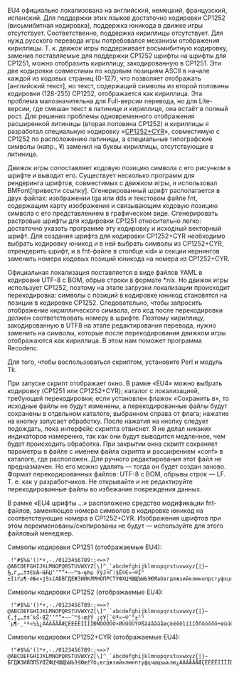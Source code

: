 EU4 официально локализована на английский, немецкий, французский, испанский. Для поддержки этих языков достаточно кодировки CP1252 (висьмибитная кодировка), поддержка юникода в движке игры отсутствует. Соответственно, поддержка кириллицы отсутствует. Для нужд русского перевода игры потребовался механизм отображения кириллицы. Т. к. движок игры поддерживает восьмибитную кодировку, заменив поставляемые для поддержки CP1252 шрифты на шрифты для CP1251, можно отобразить кириллицу, закодированную в CP1251. Эти две кодировки совместимы по кодовым позициям ASCII в начале каждой из кодовых страниц (0-127), что позволяет отображать [английский текст], но текст, содержащий символы из второй половины кодировки (128-255) CP1252, отображается как кириллица. Эта проблема малозначительна для Full-версии перевода, но для Lite-версии, где смешан текст в латинице и кириллице, она встаёт в полный рост. Для решения проблемы одновременного отображения расширенной литиницы (вторая половина CP1252) и кириллицы я разработал специальную кодировку «[CP1252+CYR](https://www.dropbox.com/s/623bg2itgfscci9/%D0%BA%D0%B0%D1%80%D1%82%D0%B0_%D0%BA%D0%BE%D0%B4%D0%B8%D1%80%D0%BE%D0%B2%D0%BA%D0%B8.ods?dl=1)», совместимую с CP1252 по расположению латиницы, а специальные типографские символы (напр., ¥) заменил на буквы кириллицы, отсутствующие в литинице.

Движок игры сопоставляет кодовую позицию символа с его рисунком в шрифте и выводит его. Существует несколько программ для рендеринга шрифтов, совместимых с движком игры, я использовал BMFont[привести ссылку]. Сгенерированный шрифт располагается в двух файлах: изображении tga или dds и текстовом файле fnt, содержащим карту изображения и связывающим кодовую позицию символа с его представлением в графическом виде. Сгенерировать растровые шрифты для кодировки CP1251 относительно легко: достаточно указать программе эту кодировку и исходный векторный шрифт. Для создания шрифта для кодировки CP1252+CYR необходимо выбрать кодировку юникод и в ней выбрать символы из CP1252+CYR, отрендерить шрифт, и в fnt-файле в столбце «id» и секции кернингов заменить номера кодовых позиций юникода на номера из CP1252+CYR.

Официальная локализация поставляется в виде файлов YAML в кодировке UTF-8 с BOM, обрыв строки в формате *nix. Но движок игры использует CP1252, поэтому на этапе загрузки локализации происходит перекодировка: символы с позиций в кодировке юникод становятся на позиции в кодировке CP1252. Следовательно, чтобы запросить отображение кириллического символа, его код после перекодировки должен соответствовать номеру в шрифте. Поэтому кириллицу, закодированную в UTF8 на этапе редактирования перевода, нужно заменить на символы, которые после перекодирования движком игры отображаются как кириллица. В этом нам поможет программа Recodenc.

Для того, чтобы воспользоваться скриптом, установите Perl и модуль Tk.

При запуске скрипт отображает окно. В рамке «EU4» можно выбрать кодировку (CP1251 или CP1252+CYR); каталог с локализацией, требующей перекодировки; если установлен флажок «Сохранить в», то исходные файлы не будут изменены, а перекодированные файлы будут сохранены в отдельном каталоге, выбранном справа от флага; нажатие на кнопку запусает обработку. После нажатия на кнопку следует подождать, пока интерфейс скрипта отвиснет. Я не делал никаких индикаторов намеренно, так как они будут выводится медленнее, чем будет происходить обработка. При закрытии окна скрипт сохраняет параметры в файле с именем файла скрипта и расширением «conf» в каталоге, где расположен. Для ручного редактирования этот файл не предназмачен. Но его можно удалять — тогда он будет создан заново. Формат перекодированных файлов: UTF-8 с BOM, обрывы строк — LF. Т. е. как у разработчиков. Не открывайте и не редактируйте перекодированные файлы во избежание повреждения данных.

В рамке «EU4 шрифты ...» расположено средство модификации fnt-файлов, заменяющее номера символов в кодировке юникод на соответствующие номера в CP1252+CYR. Изображения шрифтов при этом переименованы/скопированы не будут — используйте для этого файловый менеджер.

Символы кодировки CP1251 (отображаемые EU4):

     !"#$%&'()*+,-./0123456789:;<=>?@ABCDEFGHIJKLMNOPQRSTUVWXYZ[\]^_`abcdefghijklmnopqrstuvwxyz{|}~
    Ђ‚ѓ„…†‡€‰Љ‹ЊЋЏ‘’“”•–—™љ›њћџ ЎўЈ¤Ґ¦§Ё©Є«¬®Ї°±Ііґµ¶·ё№є»јЅѕїАБВГДЕЖЗИЙКЛМНОПРСТУФХЦЧШЩЪЫЬЭЮЯабвгдежзийклмнопрстуфхцчшщъыьэюя

Символы кодировки CP1252 (отображаемые EU4):

     !"#$%&'()*+,-./0123456789:;<=>?@ABCDEFGHIJKLMNOPQRSTUVWXYZ[\]^_`abcdefghijklmnopqrstuvwxyz{|}~
    €‚ƒ„…†‡ˆ‰Š‹ŒŽ‘’“”•–—˜™š›œžŸ ¡¢¥¦¨©ª«¬®¯°±²³´µ¶·¸¹º»¼¾¿ÀÁÂÃÄÅÆÇÈÉÊËÌÍÎÏÐÑÒÓÔÕÖ×ØÙÚÛÜÝÞßàáâãäåæçèéêëìíîïðñòóôõö÷øùúûüýþÿ

Символы кодировки CP1252+CYR (отображаемые EU4):

     !"#$%&'()*+,-./0123456789:;<=>?@ABCDEFGHIJKLMNOPQRSTUVWXYZ[\]^_`abcdefghijklmnopqrstuvwxyz{|}~
    БГДЖЗИЙЛПŠУŒŽФЦЧШЩЪЫЬЭšЮœžŸб¡вгджзийклмнптуфцчшщъыьэю¿ÀÁÂÃÄÅÆÇÈÉÊËÌÍÎÏÐÑÒÓÔÕÖЯØÙÚÛÜÝÞßàáâãäåæçèéêëìíîïðñòóôõöяøùúûüýþÿ

